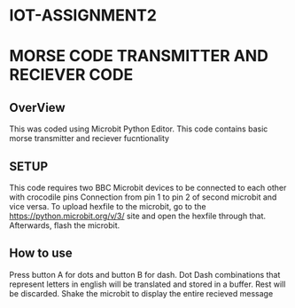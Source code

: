 # IOT-ASSIGNMENT2
# MORSE CODE TRANSMITTER AND RECIEVER CODE
## OverView
This was coded using Microbit Python Editor.
This code contains basic morse transmitter and reciever fucntionality
## SETUP
This code requires two BBC Microbit devices to be connected to each other with crocodile pins
Connection from pin 1 to pin 2 of second microbit and vice versa.
To upload hexfile to the microbit, go to the https://python.microbit.org/v/3/ site and open the hexfile through that. 
Afterwards, flash the microbit.
## How to use 
Press button A for dots and button B for dash. 
Dot Dash combinations that represent letters in english will be translated and stored in a buffer. Rest will be discarded.
Shake the microbit to display the entire recieved message
